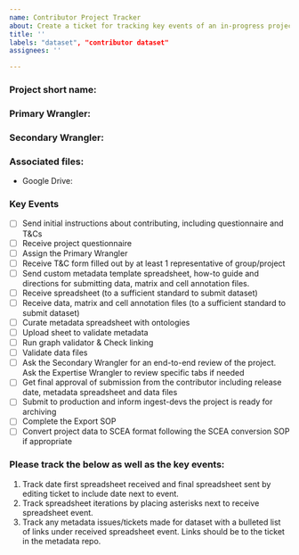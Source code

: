 ```yaml
---
name: Contributor Project Tracker
about: Create a ticket for tracking key events of an in-progress project from a contributor.
title: ''
labels: "dataset", "contributor dataset"
assignees: ''

---
```


<!--Set Primary Wrangler as assignee and set project when issue is created-->

### Project short name:

### Primary Wrangler:

### Secondary Wrangler:

<!--Link to associated files-->

### Associated files:

* Google Drive:

### Key Events

- [ ] Send initial instructions about contributing, including questionnaire and T&Cs
- [ ] Receive project questionnaire
- [ ] Assign the Primary Wrangler
- [ ] Receive T&C form filled out by at least 1 representative of group/project
- [ ] Send custom metadata template spreadsheet, how-to guide and directions for submitting data, matrix and cell annotation files.
- [ ] Receive spreadsheet (to a sufficient standard to submit dataset) 
- [ ] Receive data, matrix and cell annotation files (to a sufficient standard to submit dataset)
- [ ] Curate metadata spreadsheet with ontologies
- [ ] Upload sheet to validate metadata
- [ ] Run graph validator & Check linking
- [ ] Validate data files
- [ ] Ask the Secondary Wrangler for an end-to-end review of the project. Ask the Expertise Wrangler to review specific tabs if needed
- [ ] Get final approval of submission from the contributor including release date, metadata spreadsheet and data files 
- [ ] Submit to production and inform ingest-devs the project is ready for archiving
- [ ] Complete the Export SOP
- [ ] Convert project data to SCEA format following the SCEA conversion SOP if appropriate

### Please track the below as well as the key events:
1. Track date first spreadsheet received and final spreadsheet sent by editing ticket to include
date next to event.
1. Track spreadsheet iterations by placing asterisks next to receive spreadsheet event.
1. Track any metadata issues/tickets made for dataset with a bulleted list of links under
received spreadsheet event. Links should be to the ticket in the metadata repo.

